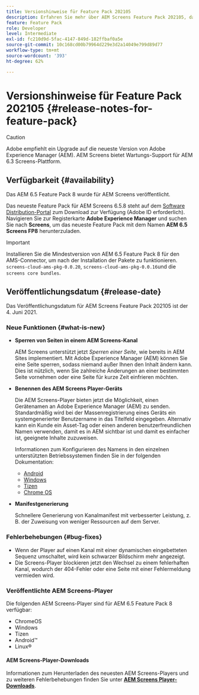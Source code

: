 ```yaml
---
title: Versionshinweise für Feature Pack 202105
description: Erfahren Sie mehr über AEM Screens Feature Pack 202105, das am 4. Juni 2021 veröffentlicht wurde.
feature: Feature Pack
role: Developer
level: Intermediate
exl-id: fc210d9d-5fac-4147-849d-182ffbaf0a5e
source-git-commit: 10c168cd00b79964d229e3d2a14049e799d89d77
workflow-type: tm+mt
source-wordcount: '393'
ht-degree: 62%

---
```


# Versionshinweise für Feature Pack 202105 {#release-notes-for-feature-pack}

>[!CAUTION]
>Adobe empfiehlt ein Upgrade auf die neueste Version von Adobe Experience Manager (AEM). AEM Screens bietet Wartungs-Support für AEM 6.3 Screens-Plattform.

## Verfügbarkeit {#availability}

Das AEM 6.5 Feature Pack 8 wurde für AEM Screens veröffentlicht.

Das neueste Feature Pack für AEM Screens 6.5.8 steht auf dem [Software Distribution-Portal](https://experience.adobe.com/#/downloads/content/software-distribution/en/aem.html) zum Download zur Verfügung (Adobe ID erforderlich). Navigieren Sie zur Registerkarte **Adobe Experience Manager** und suchen Sie nach **Screens**, um das neueste Feature Pack mit dem Namen **AEM 6.5 Screens FP8** herunterzuladen.

>[!IMPORTANT]
>Installieren Sie die Mindestversion von AEM 6.5 Feature Pack 8 für den AMS-Connector, um nach der Installation der Pakete zu funktionieren. `screens-cloud-ams-pkg-0.0.20`, `screens-cloud-ams-pkg-0.0.16`und die `screens core bundles`.

## Veröffentlichungsdatum {#release-date}

Das Veröffentlichungsdatum für AEM Screens Feature Pack 202105 ist der 4. Juni 2021.

### Neue Funktionen {#what-is-new}

* **Sperren von Seiten in einem AEM Screens-Kanal**

  AEM Screens unterstützt jetzt *Sperren einer Seite*, wie bereits in AEM Sites implementiert. Mit Adobe Experience Manager (AEM) können Sie eine Seite sperren, sodass niemand außer Ihnen den Inhalt ändern kann. Dies ist nützlich, wenn Sie zahlreiche Änderungen an einer bestimmten Seite vornehmen oder eine Seite für kurze Zeit einfrieren möchten.

* **Benennen des AEM Screens Player-Geräts**

  Die AEM Screens-Player bieten jetzt die Möglichkeit, einen Gerätenamen an Adobe Experience Manager (AEM) zu senden.
Standardmäßig wird bei der Massenregistrierung eines Geräts ein systemgenerierter Benutzername in das Titelfeld eingegeben. Alternativ kann ein Kunde ein Asset-Tag oder einen anderen benutzerfreundlichen Namen verwenden, damit es in AEM sichtbar ist und damit es einfacher ist, geeignete Inhalte zuzuweisen.

  Informationen zum Konfigurieren des Namens in den einzelnen unterstützten Betriebssystemen finden Sie in der folgenden Dokumentation:

   * [Android](/help/user-guide/implementing-android-player.md#name-android)
   * [Windows](/help/user-guide/implementing-windows-player.md#name-windows)
   * [Tizen](/help/user-guide/tizen-player.md#name-tizen)
   * [Chrome OS](/help/user-guide/implementing-chrome-os-player.md#name-chrome)

* **Manifestgenerierung**

  Schnellere Generierung von Kanalmanifest mit verbesserter Leistung, z. B. der Zuweisung von weniger Ressourcen auf dem Server.

### Fehlerbehebungen {#bug-fixes}

* Wenn der Player auf einen Kanal mit einer dynamischen eingebetteten Sequenz umschaltet, wird kein schwarzer Bildschirm mehr angezeigt.
* Die Screens-Player blockieren jetzt den Wechsel zu einem fehlerhaften Kanal, wodurch der 404-Fehler oder eine Seite mit einer Fehlermeldung vermieden wird.

### Veröffentlichte AEM Screens-Player

Die folgenden AEM Screens-Player sind für AEM 6.5 Feature Pack 8 verfügbar:

* ChromeOS
* Windows
* Tizen
* Android™
* Linux®

#### AEM Screens-Player-Downloads 

Informationen zum Herunterladen des neuesten AEM Screens-Players und zu weiteren Fehlerbehebungen finden Sie unter **[AEM Screens Player-Downloads](https://download.macromedia.com/screens/index.html)**.
